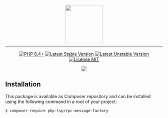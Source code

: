<p align="center">
    <a href="https://github.com/php-lsp" target="_blank">
        <img src="https://avatars.githubusercontent.com/u/153323085?s=120" width="120">
    </a>
</p>

---

<p align="center">
    <a href="https://packagist.org/packages/php-lsp/rpc-message-factory"><img src="https://poser.pugx.org/php-lsp/rpc-message-factory/require/php?style=for-the-badge" alt="PHP 8.4+"></a>
    <a href="https://packagist.org/packages/php-lsp/rpc-message-factory"><img src="https://poser.pugx.org/php-lsp/rpc-message-factory/version?style=for-the-badge" alt="Latest Stable Version"></a>
    <a href="https://packagist.org/packages/php-lsp/rpc-message-factory"><img src="https://poser.pugx.org/php-lsp/rpc-message-factory/v/unstable?style=for-the-badge" alt="Latest Unstable Version"></a>
    <a href="https://raw.githubusercontent.com/php-lsp/rpc-message-factory/blob/master/LICENSE"><img src="https://poser.pugx.org/php-lsp/rpc-message-factory/license?style=for-the-badge" alt="License MIT"></a>
</p>
<p align="center">
    <a href="https://github.com/php-lsp/rpc-message-factory/actions"><img src="https://github.com/php-lsp/rpc-message-factory/workflows/tests/badge.svg"></a>
</p>

## Installation

This package is available as Composer repository and can be 
installed using the following command in a root of your project:

```sh
$ composer require php-lsp/rpc-message-factory
```
